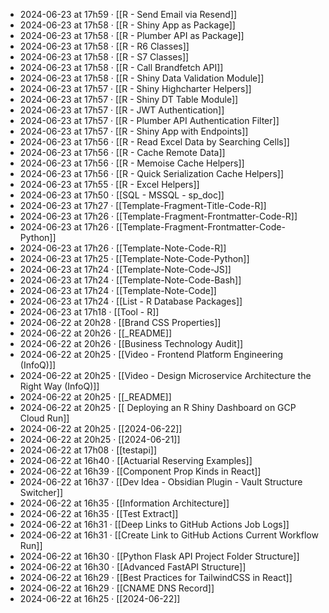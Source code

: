 - 2024-06-23 at 17h59 · [[R - Send Email via Resend]]
- 2024-06-23 at 17h58 · [[R - Shiny App as Package]]
- 2024-06-23 at 17h58 · [[R - Plumber API as Package]]
- 2024-06-23 at 17h58 · [[R - R6 Classes]]
- 2024-06-23 at 17h58 · [[R - S7 Classes]]
- 2024-06-23 at 17h58 · [[R - Call Brandfetch API]]
- 2024-06-23 at 17h58 · [[R - Shiny Data Validation Module]]
- 2024-06-23 at 17h57 · [[R - Shiny Highcharter Helpers]]
- 2024-06-23 at 17h57 · [[R - Shiny DT Table Module]]
- 2024-06-23 at 17h57 · [[R - JWT Authentication]]
- 2024-06-23 at 17h57 · [[R - Plumber API Authentication Filter]]
- 2024-06-23 at 17h57 · [[R - Shiny App with Endpoints]]
- 2024-06-23 at 17h56 · [[R - Read Excel Data by Searching Cells]]
- 2024-06-23 at 17h56 · [[R - Cache Remote Data]]
- 2024-06-23 at 17h56 · [[R - Memoise Cache Helpers]]
- 2024-06-23 at 17h56 · [[R - Quick Serialization Cache Helpers]]
- 2024-06-23 at 17h55 · [[R - Excel Helpers]]
- 2024-06-23 at 17h50 · [[SQL - MSSQL - sp_doc]]
- 2024-06-23 at 17h27 · [[Template-Fragment-Title-Code-R]]
- 2024-06-23 at 17h26 · [[Template-Fragment-Frontmatter-Code-R]]
- 2024-06-23 at 17h26 · [[Template-Fragment-Frontmatter-Code-Python]]
- 2024-06-23 at 17h26 · [[Template-Note-Code-R]]
- 2024-06-23 at 17h25 · [[Template-Note-Code-Python]]
- 2024-06-23 at 17h24 · [[Template-Note-Code-JS]]
- 2024-06-23 at 17h24 · [[Template-Note-Code-Bash]]
- 2024-06-23 at 17h24 · [[Template-Note-Code]]
- 2024-06-23 at 17h24 · [[List - R Database Packages]]
- 2024-06-23 at 17h18 · [[Tool - R]]
- 2024-06-22 at 20h28 · [[Brand CSS Properties]]
- 2024-06-22 at 20h26 · [[_README]]
- 2024-06-22 at 20h26 · [[Business Technology Audit]]
- 2024-06-22 at 20h25 · [[Video - Frontend Platform Engineering (InfoQ)]]
- 2024-06-22 at 20h25 · [[Video - Design Microservice Architecture the Right Way (InfoQ)]]
- 2024-06-22 at 20h25 · [[_README]]
- 2024-06-22 at 20h25 · [[ Deploying an R Shiny Dashboard on GCP Cloud Run]]
- 2024-06-22 at 20h25 · [[2024-06-22]]
- 2024-06-22 at 20h25 · [[2024-06-21]]
- 2024-06-22 at 17h08 · [[testapi]]
- 2024-06-22 at 16h40 · [[Actuarial Reserving Examples]]
- 2024-06-22 at 16h39 · [[Component Prop Kinds in React]]
- 2024-06-22 at 16h37 · [[Dev Idea - Obsidian Plugin - Vault Structure Switcher]]
- 2024-06-22 at 16h35 · [[Information Architecture]]
- 2024-06-22 at 16h35 · [[Test Extract]]
- 2024-06-22 at 16h31 · [[Deep Links to GitHub Actions Job Logs]]
- 2024-06-22 at 16h31 · [[Create Link to GitHub Actions Current Workflow Run]]
- 2024-06-22 at 16h30 · [[Python Flask API Project Folder Structure]]
- 2024-06-22 at 16h30 · [[Advanced FastAPI Structure]]
- 2024-06-22 at 16h29 · [[Best Practices for TailwindCSS in React]]
- 2024-06-22 at 16h29 · [[CNAME DNS Record]]
- 2024-06-22 at 16h25 · [[2024-06-22]]
